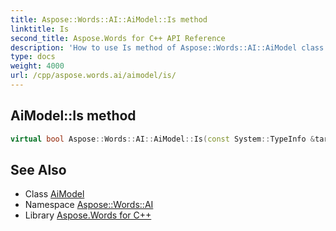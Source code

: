 ```yaml
---
title: Aspose::Words::AI::AiModel::Is method
linktitle: Is
second_title: Aspose.Words for C++ API Reference
description: 'How to use Is method of Aspose::Words::AI::AiModel class in C++.'
type: docs
weight: 4000
url: /cpp/aspose.words.ai/aimodel/is/
---
```

## AiModel::Is method




```cpp
virtual bool Aspose::Words::AI::AiModel::Is(const System::TypeInfo &target) const override
```

## See Also

* Class [AiModel](../)
* Namespace [Aspose::Words::AI](../../)
* Library [Aspose.Words for C++](../../../)
